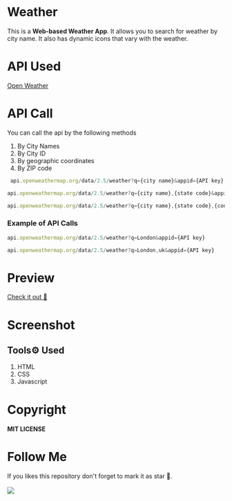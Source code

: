 # Weather
This is a **Web-based Weather App**. It allows you to search for weather by city name. It also has dynamic icons that vary with the weather.
# API Used
[Open Weather](https://openweathermap.org/current)
  
# API Call
You can call the api by the following methods
1. By City Names
2. By City ID
3. By geographic coordinates
4. By ZIP code
``` js
 api.openweathermap.org/data/2.5/weather?q={city name}&appid={API key}
```
``` js  
api.openweathermap.org/data/2.5/weather?q={city name},{state code}&appid={API key}
```
```js
api.openweathermap.org/data/2.5/weather?q={city name},{state code},{country code}&appid={API key}
 ```
### Example of API Calls
```js
api.openweathermap.org/data/2.5/weather?q=London&appid={API key}
```
```js
api.openweathermap.org/data/2.5/weather?q=London,uk&appid={API key}
```
  
  
# Preview
[Check it out 🚀](https://shubhamashish33.github.io/weather/)
# Screenshot

## Tools⚙ Used
1. HTML
2. CSS
3. Javascript 

# Copyright 
#### MIT LICENSE

# Follow Me
If you likes this repository don't forget to mark it as star 🌟. \
<br>
[![](https://img.shields.io/twitter/follow/imaashish_?style=social)](https://twitter.com/imaashish_)

